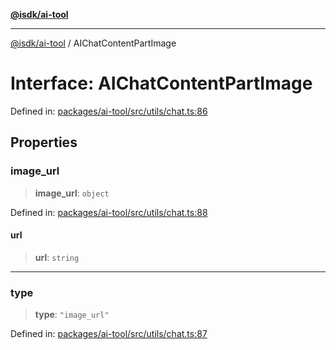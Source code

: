 [**@isdk/ai-tool**](../README.md)

***

[@isdk/ai-tool](../globals.md) / AIChatContentPartImage

# Interface: AIChatContentPartImage

Defined in: [packages/ai-tool/src/utils/chat.ts:86](https://github.com/isdk/ai-tool.js/blob/79d5773fa454dc7789b1291b1ebd73e4c1b93154/src/utils/chat.ts#L86)

## Properties

### image\_url

> **image\_url**: `object`

Defined in: [packages/ai-tool/src/utils/chat.ts:88](https://github.com/isdk/ai-tool.js/blob/79d5773fa454dc7789b1291b1ebd73e4c1b93154/src/utils/chat.ts#L88)

#### url

> **url**: `string`

***

### type

> **type**: `"image_url"`

Defined in: [packages/ai-tool/src/utils/chat.ts:87](https://github.com/isdk/ai-tool.js/blob/79d5773fa454dc7789b1291b1ebd73e4c1b93154/src/utils/chat.ts#L87)
